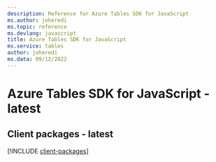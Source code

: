 ```yaml
---
description: Reference for Azure Tables SDK for JavaScript
ms.author: joheredi
ms.topic: reference
ms.devlang: javascript
title: Azure Tables SDK for JavaScript
ms.service: tables
author: joheredi
ms.data: 09/12/2022
---
```

# Azure Tables SDK for JavaScript - latest

## Client packages - latest
[!INCLUDE [client-packages](tables-client-index.md)]
